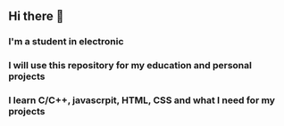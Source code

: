 ## Hi there 👋
### I'm a student in electronic
### I will use this repository for my education and personal projects
### I learn C/C++, javascrpit, HTML, CSS and what I need for my projects

<!--
**Kyolem/Kyolem** is a ✨ _special_ ✨ repository because its `README.md` (this file) appears on your GitHub profile.

Here are some ideas to get you started:

- 🔭 I’m currently working on ...
- 🌱 I’m currently learning ...
- 👯 I’m looking to collaborate on ...
- 🤔 I’m looking for help with ...
- 💬 Ask me about ...
- 📫 How to reach me: ...
- 😄 Pronouns: ...
- ⚡ Fun fact: ...
-->
